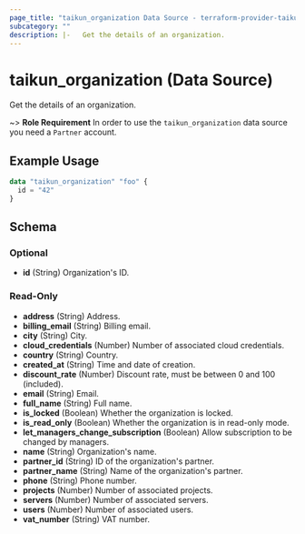 ```yaml
---
page_title: "taikun_organization Data Source - terraform-provider-taikun"
subcategory: ""
description: |-   Get the details of an organization.
---
```


# taikun_organization (Data Source)

Get the details of an organization.

~> **Role Requirement** In order to use the `taikun_organization` data source you need a `Partner` account.

## Example Usage

```terraform
data "taikun_organization" "foo" {
  id = "42"
}
```

<!-- schema generated by tfplugindocs -->
## Schema

### Optional

- **id** (String) Organization's ID.

### Read-Only

- **address** (String) Address.
- **billing_email** (String) Billing email.
- **city** (String) City.
- **cloud_credentials** (Number) Number of associated cloud credentials.
- **country** (String) Country.
- **created_at** (String) Time and date of creation.
- **discount_rate** (Number) Discount rate, must be between 0 and 100 (included).
- **email** (String) Email.
- **full_name** (String) Full name.
- **is_locked** (Boolean) Whether the organization is locked.
- **is_read_only** (Boolean) Whether the organization is in read-only mode.
- **let_managers_change_subscription** (Boolean) Allow subscription to be changed by managers.
- **name** (String) Organization's name.
- **partner_id** (String) ID of the organization's partner.
- **partner_name** (String) Name of the organization's partner.
- **phone** (String) Phone number.
- **projects** (Number) Number of associated projects.
- **servers** (Number) Number of associated servers.
- **users** (Number) Number of associated users.
- **vat_number** (String) VAT number.


